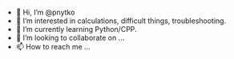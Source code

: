 - 👋 Hi, I’m @pnytko
- 👀 I’m interested in calculations, difficult things, troubleshooting.
- 🌱 I’m currently learning Python/CPP.
- 💞️ I’m looking to collaborate on ...
- 📫 How to reach me ...

<!---
pnytko/pnytko is a ✨ special ✨ repository because its `README.md` (this file) appears on your GitHub profile.
You can click the Preview link to take a look at your changes.
--->
